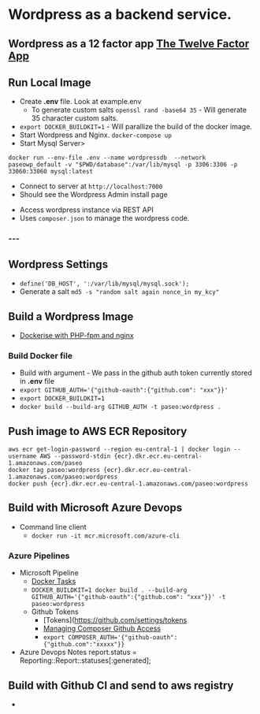 # Wordpress as a backend service.

## Wordpress as a 12 factor app [The Twelve Factor App](https://12factor.net/)

## Run Local Image

- Create **.env** file. Look at example.env
  - To generate custom salts `openssl rand -base64 35` - Will generate 35 character custom salts.
- `export DOCKER_BUILDKIT=1` - Will parallize the build of the docker image.
- Start Wordpress and Nginx. `docker-compose up`
- Start Mysql Server>

```
docker run --env-file .env --name wordpressdb  --network paseowp_default -v "$PWD/database":/var/lib/mysql -p 3306:3306 -p 33060:33060 mysql:latest
```

- Connect to server at `http://localhost:7000`
- Should see the Wordpress Admin install page

* Access wordpress instance via REST API
* Uses `composer.json` to manage the wordpress code.

### ---

## Wordpress Settings

- `define('DB_HOST', ':/var/lib/mysql/mysql.sock');`
- Generate a salt `md5 -s "random salt again nonce_in my_kcy"`

## Build a Wordpress Image

- [Dockerise with PHP-fpm and nginx](http://geekyplatypus.com/dockerise-your-php-application-with-nginx-and-php7-fpm/)

### Build Docker file

- Build with argument - We pass in the github auth token currently stored in **.env** file
- `export GITHUB_AUTH='{"github-oauth":{"github.com": "xxx"}}'`
- `export DOCKER_BUILDKIT=1`
- `docker build --build-arg GITHUB_AUTH -t paseo:wordpress .`

## Push image to AWS ECR Repository

```
aws ecr get-login-password --region eu-central-1 | docker login --username AWS --password-stdin {ecr}.dkr.ecr.eu-central-1.amazonaws.com/paseo
docker tag paseo:wordpress {ecr}.dkr.ecr.eu-central-1.amazonaws.com/paseo:wordpress
docker push {ecr}.dkr.ecr.eu-central-1.amazonaws.com/paseo:wordpress
```

## Build with Microsoft Azure Devops

- Command line client
  - `docker run -it mcr.microsoft.com/azure-cli`

### Azure Pipelines

- Microsoft Pipeline
  - [Docker Tasks](https://docs.microsoft.com/en-us/azure/devops/pipelines/tasks/build/docker?view=azure-devops)
  - `DOCKER_BUILDKIT=1 docker build . --build-arg GITHUB_AUTH='{"github-oauth":{"github.com": "xxx"}}' -t paseo:wordpress`
  - Github Tokens
    - [Tokens](https://github.com/settings/tokens
    - [Managing Composer Github Access](https://www.previousnext.com.au/blog/managing-composer-github-access-personal-access-tokens)
    - `export COMPOSER_AUTH='{"github-oauth":{"github.com":"xxxxx"}}`
- Azure Devops Notes
  report.status = Reporting::Report::statuses[:generated];

## Build with Github CI and send to aws registry

-
